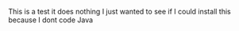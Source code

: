 This is a test it does nothing I just wanted to see if I could install this because I dont code Java
